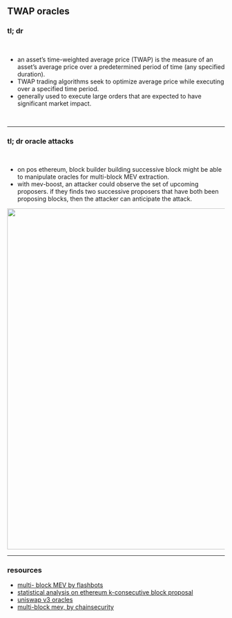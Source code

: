 ## TWAP oracles

### tl; dr


<br>

* an asset’s time-weighted average price (TWAP) is the measure of an asset’s average price over a predetermined period of time (any specified duration).
* TWAP trading algorithms seek to optimize average price while executing over a specified time period. 
* generally used to execute large orders that are expected to have significant market impact.

<br>

---

### tl; dr oracle attacks 


<br>

* on pos ethereum, block builder building successive block might be able to manipulate oracles for multi-block MEV extraction.
* with mev-boost, an attacker could observe the set of upcoming proposers. if they finds two successive proposers that have both been proposing blocks, then the attacker can anticipate the attack.


<img width="791" src="https://user-images.githubusercontent.com/1130416/209031792-52d7671e-480e-497b-9736-4e22e1810fab.png">

<br>

___

### resources

* [multi- block MEV by flashbots](https://collective.flashbots.net/t/multi-block-mev/457/2?u=nerolation)
* [statistical analysis on ethereum k-consecutive block proposal](https://alrevuelta.github.io/posts/ethereum-mev-multiblock)
* [uniswap v3 oracles](https://uniswap.org/blog/uniswap-v3-oracles)
* [multi-block mev, by chainsecurity](https://chainsecurity.com/oracle-manipulation-after-merge/)
